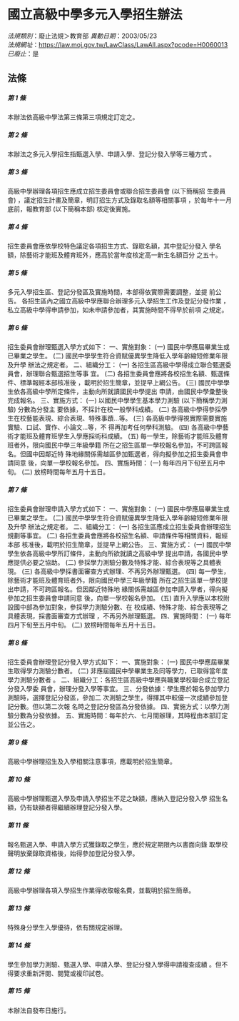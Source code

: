 # 國立高級中學多元入學招生辦法

*法規類別*：廢止法規＞教育部
*異動日期*：2003/05/23  
*法規網址*：https://law.moj.gov.tw/LawClass/LawAll.aspx?pcode=H0060013
*已廢止*：是


## 法條
##### 第 1 條
本辦法依高級中學法第三條第三項規定訂定之。


##### 第 2 條
本辦法之多元入學招生指甄選入學、申請入學、登記分發入學等三種方式
。


##### 第 3 條
高級中學辦理各項招生應成立招生委員會或聯合招生委員會 (以下簡稱招
生委員會) ，議定招生計畫及簡章，明訂招生方式及錄取名額等相關事項
，於每年十一月底前，報教育部 (以下簡稱本部) 核定後實施。


##### 第 4 條
招生委員會應依學校特色議定各項招生方式、錄取名額，其中登記分發入
學名額，除藝術才能班及體育班外，應高於當年度核定高一新生名額百分
之五十。


##### 第 5 條
多元入學招生區、登記分發區及實施時間，本部得依實際需要調整，並提
前公告。
各招生區內之國立高級中學應聯合辦理多元入學招生工作及登記分發作業
，私立高級中學得申請參加，如未申請參加者，其實施時間不得早於前項
之規定。


##### 第 6 條
招生委員會辦理甄選入學方式如下：
一、實施對象：
 (一) 國民中學應屆畢業生或已畢業之學生。
 (二) 國民中學學生符合資賦優異學生降低入學年齡縮短修業年限及升學
      辦法之規定者。
二、組織分工：
 (一) 各招生區高級中學得成立聯合甄選委員會，辦理聯合甄選招生等事
      宜。
 (二) 各招生委員會應將各校招生名額、甄選條件、標準報經本部核准後
      ，載明於招生簡章，並提早上網公告。
 (三) 國民中學學生依各高級中學所定條件，主動向所就讀國民中學提出
      申請，由國民中學彙整後完成報名。
三、實施方式：
 (一) 以國民中學學生基本學力測驗 (以下簡稱學力測驗) 分數為分發主
      要依據，不採計在校一般學科成績。
 (二) 各高級中學得參採學生在校藝能表現、綜合表現、特殊事蹟…等。
 (三) 各高級中學得視實際需要實施實驗、口試、實作、小論文…等，不
      得再加考任何學科測驗。
 (四) 各高級中學藝術才能班及體育班學生入學應採術科成績。
 (五) 每一學生，除藝術才能班及體育班者外，限向國民中學三年級學籍
      所在之招生區單一學校報名參加，不可跨區報名。但國中因鄰近特
      殊地緣關係需越區參加甄選者，得向擬參加之招生委員會申請同意
      後，向單一學校報名參加。
四、實施時間：
 (一) 每年四月下旬至五月中旬。
 (二) 放榜時間每年五月十五日。


##### 第 7 條
招生委員會辦理申請入學方式如下：
一、實施對象：
 (一) 國民中學應屆畢業生或已畢業之學生。
 (二) 國民中學學生符合資賦優異學生降低入學年齡縮短修業年限及升學
      辦法之規定者。
二、組織分工：
 (一) 各招生區應成立招生委員會辦理招生規劃等事宜。
 (二) 各招生委員會應將各校招生名額、申請條件等相關資料，報經本部
      核准後，載明於招生簡章，並提早上網公告。
三、實施方式：
 (一) 國民中學學生依各高級中學所訂條件，主動向所欲就讀之高級中學
      提出申請，各國民中學應提供必要之協助。
 (二) 參採學力測驗分數及特殊才能、綜合表現等之具體表現。
 (三) 各高級中學採書面審查方式辦理、不再另外辦理甄選。
 (四) 每一學生，除藝術才能班及體育班者外，限向國民中學三年級學籍
      所在之招生區單一學校提出申請，不可跨區報名。但因鄰近特殊地
      緣關係需越區參加申請入學者，得向擬參加之招生委員會申請同意
      後，向單一學校報名參加。
 (五) 直升入學應以本校附設國中部為參加對象，參採學力測驗分數、在
      校成績、特殊才能、綜合表現等之具體表現，採書面審查方式辦理
      ，不再另外辦理甄選。
四、實施時間：
 (一) 每年四月下旬至五月中旬。
 (二) 放榜時間每年五月十五日。


##### 第 8 條
招生委員會辦理登記分發入學方式如下：
一、實施對象：
 (一) 國民中學應屆畢業生取得學力測驗分數者。
 (二) 非應屆國民中學畢業生及同等學力，已取得當年度學力測驗分數者
      。
二、組織分工：各招生區高級中學應與職業學校聯合成立登記分發入學委
    員會，辦理分發入學等事宜。
三、分發依據：學生應於報名參加學力測驗時，選擇登記分發區，參加二
    次測驗之學生，得擇其中較優一次成績參加登記分數。但以第二次報
    名時之登記分發區為分發依據。
四、實施方式：以學力測驗分數為分發依據。
五、實施時間：每年於六、七月間辦理，其時程由本部訂定並公告之。


##### 第 9 條
高級中學辦理招生及入學相關注意事項，應載明於招生簡章。


##### 第 10 條
高級中學辦理甄選入學及申請入學招生不足之缺額，應納入登記分發入學
招生名額，仍有缺額者得繼續辦理登記分發入學。


##### 第 11 條
報名甄選入學、申請入學方式獲錄取之學生，應於規定期限內以書面向錄
取學校聲明放棄錄取資格後，始得參加登記分發入學。


##### 第 12 條
高級中學辦理各項入學招生作業得收取報名費，並載明於招生簡章。


##### 第 13 條
特殊身分學生入學優待，依有關規定辦理。


##### 第 14 條
學生參加學力測驗、甄選入學、申請入學、登記分發入學得申請複查成績
。但不得要求重新評閱、閱覽或複印試卷。


##### 第 15 條
本辦法自發布日施行。



